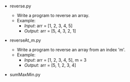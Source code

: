 - reverse.py
  - Write a program to reverse an array.
  - Example:
    - *Input*: arr = [1, 2, 3, 4, 5]
    - *Output*: arr = [5, 4, 3, 2, 1] 

- reverseAt_m.py
    - Write a program to reverse an array from an index 'm'.
  - Example:
    - *Input*: arr = [1, 2, 3, 4, 5], m = 3
    - *Output*: arr = [5, 1, 2, 3, 4] 

- sumMaxMin.py
